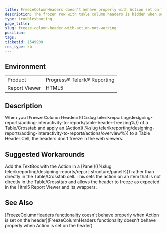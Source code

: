 ```yaml
---
title: FreezeColumnHeaders doesn't behave properly with Action set on the Table Header
description: The frozen row with table column headers is hidden when scrolling if there is Action set on the header
type: troubleshooting
page_title: 
slug: freeze-column-header-with-action-not-working
position: 
tags: 
ticketid: 1549900
res_type: kb
---
```


## Environment
<table>
	<tbody>
		<tr>
			<td>Product</td>
			<td>Progress® Telerik® Reporting</td>
		</tr>
		<tr>
			<td>Report Viewer</td>
			<td>HTML5</td>
		</tr>
	</tbody>
</table>


## Description

When you [Freeze Column Headers]({%slug telerikreporting/designing-reports/adding-interactivity-to-reports/table-header-freezing%}) of a Table/Crosstab and apply an [Action]({%slug telerikreporting/designing-reports/adding-interactivity-to-reports/actions/overview%}) to a Table Header Cell, the headers don't freeze in the web viewers.

## Suggested Workarounds

Add the TextBox with the Action in a [Panel]({%slug telerikreporting/designing-reports/report-structure/panel%}) rather than directly in the Table/Crosstab cell. This sets the action on an item that is not directly in the Table/Crossttab and allows the header to freeze as expected in the Html5 Report Viewer and its wrappers.

## See Also

[FreezeColumnHeaders functionality doesn't behave properly when Action is set on the header](FreezeColumnHeaders functionality doesn't behave properly when Action is set on the header)
